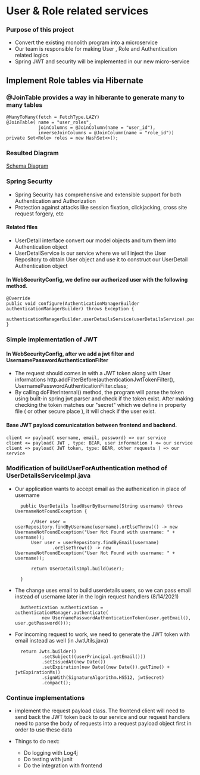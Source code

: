 # User & Role related services

### Purpose of this project

* Convert the existing monolith program into a microservice
* Our team is responsible for making User , Role and Authentication related logics
* Spring JWT and security will be implemented in our new micro-service

## Implement Role tables via Hibernate 

### @JoinTable provides a way in hiberante to generate many to many tables

	@ManyToMany(fetch = FetchType.LAZY)
	@JoinTable(	name = "user_roles", 
				joinColumns = @JoinColumn(name = "user_id"), 
				inverseJoinColumns = @JoinColumn(name = "role_id"))
	private Set<Role> roles = new HashSet<>();

### Resulted Diagram

[Schema Diagram](https://github.com/Revature-Community/UserService/blob/master/doc/p3diagram.png)

### Spring Security

* Spring Security has comprehensive and extensible support for both Authentication and Authorization
* Protection against attacks like session fixation, clickjacking, cross site request forgery, etc

#### Related files

* UserDetail interface convert our model objects and turn them into Authentication object 
* UserDetailService is our service  where we will inject the User Repository to obtain User object and use it to construct our UserDetail Authentication object 

#### In WebSecurityConfig, we define our authorized user with the following method. 
    @Override
	public void configure(AuthenticationManagerBuilder authenticationManagerBuilder) throws Exception {
		authenticationManagerBuilder.userDetailsService(userDetailsService).passwordEncoder(passwordEncoder());
	}

### Simple implementation of JWT 

#### In WebSecurityConfig, after we add a jwt filter and UsernamePasswordAuthenticationFilter

* The request should comes in with a JWT token along with User informations 
    http.addFilterBefore(authenticationJwtTokenFilter(), UsernamePasswordAuthenticationFilter.class;   
* By calling doFilterInternal() method, the program will parse the token using built-in spring jwt parser and check if the token exist. After making checking the token matches our "secret" which we define in property file ( or other secure place ),  it will check if the user exist.

#### Base JWT payload comunicatation between frontend and backend.

    client => payload( username, email, password) => our service
    client <= payload( JWT , type: BEAR, user information ) <= our service
    client => payload( JWT token, type: BEAR, other requests ) => our service

### Modification of buildUserForAuthentication method of UserDetailsServiceImpl.java 

* Our application wants to accept email as the authenication in place of username 
		
		public UserDetails loadUserByUsername(String username) throws UsernameNotFoundException {
		
			//User user = userRepository.findByUsername(username).orElseThrow(() -> new UsernameNotFoundException("User Not Found with username: " + username));
			User user = userRepository.findByEmail(username)
					.orElseThrow(() -> new UsernameNotFoundException("User Not Found with username: " + username));
			
			return UserDetailsImpl.build(user);

		}

* The change uses email to build userdetails users, so we can pass email instead of username later in the login request handlers (8/14/2021)

		Authentication authentication = authenticationManager.authenticate(
				new UsernamePasswordAuthenticationToken(user.getEmail(), user.getPassword()));

* For incoming request to work, we need to generate the JWT token with email instead as well (in JwtUtils.java)

		return Jwts.builder()
				.setSubject((userPrincipal.getEmail()))
				.setIssuedAt(new Date())
				.setExpiration(new Date((new Date()).getTime() + jwtExpirationMs))
				.signWith(SignatureAlgorithm.HS512, jwtSecret)
				.compact();
		


### Continue implementations

* implement the request payload class. The frontend client will need to send back the JWT token back to our service and our request handlers need to parse the body of requests into a request payload object first in order to use these data 


* Things to do next:
	* Do logging with Log4j
	* Do testing with junit 
	* Do the integration with frontend

 
